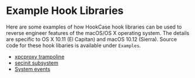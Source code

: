 # Example Hook Libraries

Here are some examples of how HookCase hook libraries can be used to
reverse engineer features of the macOS/OS X operating system.  The
details are specific to OS X 10.11 (El Capitan) and macOS 10.12
(Sierra).  Source code for these hook libaries is available under
`Examples`.

* [xpcproxy trampoline](examples-xpcproxy.md)
* [secinit subsystem](examples-secinit.md)
* [System events](examples-events.md)

